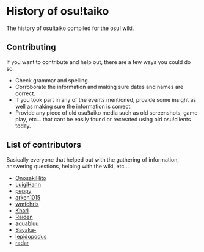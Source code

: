# History of osu!taiko

The history of osu!taiko compiled for the osu! wiki. 

## Contributing

If you want to contribute and help out, there are a few ways you could do so:

- Check grammar and spelling.
- Corroborate the information and making sure dates and names are correct.
- If you took part in any of the events mentioned, provide some insight as well as making sure the information is correct.
- Provide any piece of old osu!taiko media such as old screenshots, game play, etc... that cant be easily found or recreated using old osu!clients today.

## List of contributors

Basically everyone that helped out with the gathering of information, answering questions, helping with the wiki, etc...

- [OnosakiHito](https://osu.ppy.sh/users/290128)
- [LuigiHann](https://osu.ppy.sh/users/1079)
- [peppy](https://osu.ppy.sh/users/2)
- [arken1015](https://osu.ppy.sh/users/113646)
- [wmfchris](https://osu.ppy.sh/users/7401)
- [Kharl](https://osu.ppy.sh/users/452)
- [Raiden](https://osu.ppy.sh/users/2239480)
- [aquabluu](https://osu.ppy.sh/users/6537)
- [Sayaka-](https://osu.ppy.sh/users/398275)
- [lepidopodus](https://osu.ppy.sh/users/194807)
- [radar](https://osu.ppy.sh/users/7131099)
